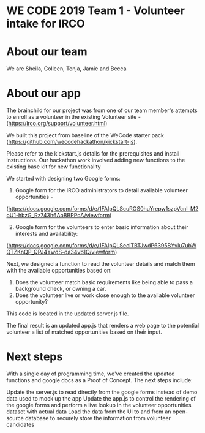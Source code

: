 # WE CODE 2019 Team 1 - Volunteer intake for IRCO

# About our team

We are Sheila, Colleen, Tonja, Jamie and Becca

# About our app

The brainchild for our project was from one of our team member's attempts to enroll as a volunteer in the existing Volunteer site - (https://irco.org/support/volunteer.html)

We built this project from baseline of the WeCode starter pack (https://github.com/wecodehackathon/kickstart-js). 

Please refer to the kickstart.js details for the prerequisites and install instructions.  Our hackathon work involved adding new functions to the existing base kit for new functionality

We started with designing two Google forms:

1) Google form for the IRCO administrators to detail available volunteer opportunities - 

(https://docs.google.com/forms/d/e/1FAIpQLScuROS0huYrepw1szpVcnI_M2oU1-hbzG_Rz743h6AoBBPPoA/viewform)

2) Google form for the volunteers to enter basic information about their interests and availability:

(https://docs.google.com/forms/d/e/1FAIpQLSecITBTJwdP6395BYvlu7ubWQTZKnQP_QPJ4YwdS-da34vb1Q/viewform)


Next, we designed a function to read the volunteer details and match them with the available opportunities based on:

1) Does the volunteer match basic requirements like being able to pass a background check, or owning a car.
2) Does the volunteer live or work close enough to the available volunteer opportunity?

This code is located in the updated server.js file.

The final result is an updated app.js that renders a web page to the potential volunteer a list of matched opportunities based on their input.

# Next steps

With a single day of programming time,  we've created the updated functions and google docs as a Proof of Concept.  The next steps include:

Update the server.js to read directly from the google forms instead of demo data used to mock up the app
Update the app.js to control the rendering of the google forms and perform a live lookup in the volunteer opportunities dataset with actual data
Load the data from the UI to and from an open-source database to securely store the information from volunteer candidates




